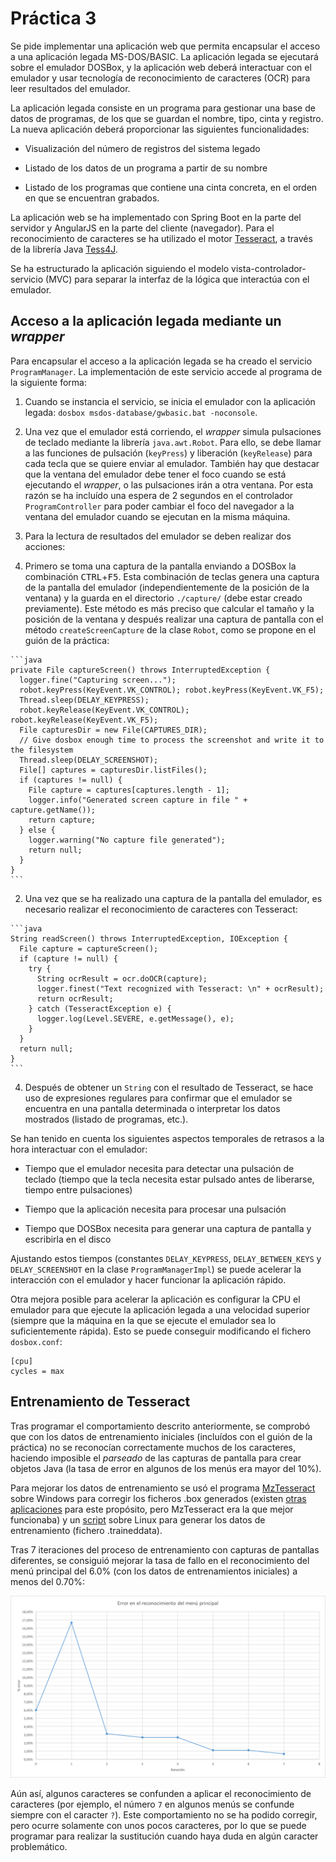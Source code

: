 # Práctica 3

Se pide implementar una aplicación web que permita encapsular el acceso a una aplicación legada MS-DOS/BASIC. La aplicación legada se ejecutará sobre el emulador DOSBox, y la aplicación web deberá interactuar con el emulador y usar tecnología de reconocimiento de caracteres (OCR) para leer resultados del emulador.

La aplicación legada consiste en un programa para gestionar una base de datos de programas, de los que se guardan el nombre, tipo, cinta y registro. La nueva aplicación deberá proporcionar las siguientes funcionalidades:

* Visualización del número de registros del sistema legado

* Listado de los datos de un programa a partir de su nombre

* Listado de los programas que contiene una cinta concreta, en el orden en que se encuentran grabados.

La aplicación web se ha implementado con Spring Boot en la parte del servidor y AngularJS en la parte del cliente (navegador). Para el reconocimiento de caracteres se ha utilizado el motor [Tesseract](https://github.com/tesseract-ocr/tesseract), a través de la librería Java [Tess4J](http://tess4j.sourceforge.net/).

Se ha estructurado la aplicación siguiendo el modelo vista-controlador-servicio (MVC) para separar la interfaz de la lógica que interactúa con el emulador.

## Acceso a la aplicación legada mediante un *wrapper*

Para encapsular el acceso a la aplicación legada se ha creado el servicio `ProgramManager`. La implementación de este servicio accede al programa de la siguiente forma:

1. Cuando se instancia el servicio, se inicia el emulador con la aplicación legada: `dosbox msdos-database/gwbasic.bat -noconsole`.

2. Una vez que el emulador está corriendo, el *wrapper* simula pulsaciones de teclado mediante la librería `java.awt.Robot`. Para ello, se debe llamar a las funciones de pulsación (`keyPress`) y liberación (`keyRelease`) para cada tecla que se quiere enviar al emulador. También hay que destacar que la ventana del emulador debe tener el foco cuando se está ejecutando el *wrapper*, o las pulsaciones irán a otra ventana. Por esta razón se ha incluído una espera de 2 segundos en el controlador `ProgramController` para poder cambiar el foco del navegador a la ventana del emulador cuando se ejecutan en la misma máquina.

3. Para la lectura de resultados del emulador se deben realizar dos acciones:

  1. Primero se toma una captura de la pantalla enviando a DOSBox la combinación <kbd>CTRL</kbd>+<kbd>F5</kbd>. Esta combinación de teclas genera una captura de la pantalla del emulador (independientemente de la posición de la ventana) y la guarda en el directorio `./capture/` (debe estar creado previamente). Este método es más preciso que calcular el tamaño y la posición de la ventana y después realizar una captura de pantalla con el método `createScreenCapture` de la clase `Robot`, como se propone en el guión de la práctica:

    ```java
    private File captureScreen() throws InterruptedException {
      logger.fine("Capturing screen...");
      robot.keyPress(KeyEvent.VK_CONTROL); robot.keyPress(KeyEvent.VK_F5);
      Thread.sleep(DELAY_KEYPRESS);
      robot.keyRelease(KeyEvent.VK_CONTROL); robot.keyRelease(KeyEvent.VK_F5);
      File capturesDir = new File(CAPTURES_DIR);
      // Give dosbox enough time to process the screenshot and write it to the filesystem
      Thread.sleep(DELAY_SCREENSHOT);
      File[] captures = capturesDir.listFiles();
      if (captures != null) {
        File capture = captures[captures.length - 1];
        logger.info("Generated screen capture in file " + capture.getName());
        return capture;
      } else {
        logger.warning("No capture file generated");
        return null;
      }
    }
    ```

  2. Una vez que se ha realizado una captura de la pantalla del emulador, es necesario realizar el reconocimiento de caracteres con Tesseract:

    ```java
    String readScreen() throws InterruptedException, IOException {
      File capture = captureScreen();
      if (capture != null) {
        try {
          String ocrResult = ocr.doOCR(capture);
          logger.finest("Text recognized with Tesseract: \n" + ocrResult);
          return ocrResult;
        } catch (TesseractException e) {
          logger.log(Level.SEVERE, e.getMessage(), e);
        }
      }
      return null;
    }
    ```

4. Después de obtener un `String` con el resultado de Tesseract, se hace uso de expresiones regulares para confirmar que el emulador se encuentra en una pantalla determinada o interpretar los datos mostrados (listado de programas, etc.).

Se han tenido en cuenta los siguientes aspectos temporales de retrasos a la hora interactuar con el emulador:

* Tiempo que el emulador necesita para detectar una pulsación de teclado (tiempo que la tecla necesita estar pulsado antes de liberarse, tiempo entre pulsaciones)

* Tiempo que la aplicación necesita para procesar una pulsación

* Tiempo que DOSBox necesita para generar una captura de pantalla y escribirla en el disco

Ajustando estos tiempos (constantes `DELAY_KEYPRESS`, `DELAY_BETWEEN_KEYS` y `DELAY_SCREENSHOT` en la clase `ProgramManagerImpl`) se puede acelerar la interacción con el emulador y hacer funcionar la aplicación rápido.

Otra mejora posible para acelerar la aplicación es configurar la CPU el emulador para que ejecute la aplicación legada a una velocidad superior (siempre que la máquina en la que se ejecute el emulador sea lo suficientemente rápida). Esto se puede conseguir modificando el fichero `dosbox.conf`:

```
[cpu]
cycles = max
```

## Entrenamiento de Tesseract

Tras programar el comportamiento descrito anteriormente, se comprobó que con los datos de entrenamiento iniciales (incluídos con el guión de la práctica) no se reconocían correctamente muchos de los caracteres, haciendo imposible el *parseado* de las capturas de pantalla para crear objetos Java (la tasa de error en algunos de los menús era mayor del 10%).

Para mejorar los datos de entrenamiento se usó el programa [MzTesseract](https://github.com/mazluta/MzTesseract/wiki) sobre Windows para corregir los ficheros .box generados (existen [otras aplicaciones](https://github.com/tesseract-ocr/tesseract/wiki/AddOns) para este propósito, pero MzTesseract era la que mejor funcionaba) y un [script](https://github.com/dbarelop/SLEG-1516/blob/master/practica3/training/train.sh) sobre Linux para generar los datos de entrenamiento (fichero .traineddata).

Tras 7 iteraciones del proceso de entrenamiento con capturas de pantallas diferentes, se consiguió mejorar la tasa de fallo en el reconocimiento del menú principal del 6.0% (con los datos de entrenamientos iniciales) a menos del 0.70%:

![Error para cada iteración del entrenamiento](https://github.com/dbarelop/SLEG-1516/blob/master/practica3/img/tesseract_error.png)

Aún así, algunos caracteres se confunden a aplicar el reconocimiento de caracteres (por ejemplo, el número `7` en algunos menús se confunde siempre con el caracter `?`). Este comportamiento no se ha podido corregir, pero ocurre solamente con unos pocos caracteres, por lo que se puede programar para realizar la sustitución cuando haya duda en algún caracter problemático.
